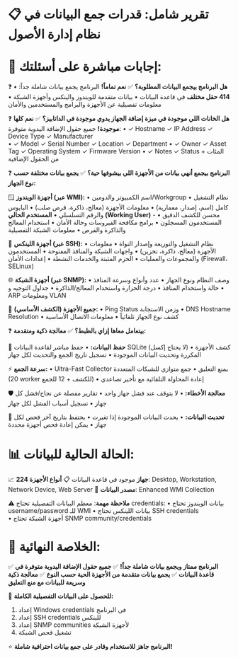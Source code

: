 📋 تقرير شامل: قدرات جمع البيانات في نظام إدارة الأصول
================================================================

🎯 إجابات مباشرة على أسئلتك:
===============================

❓ **هل البرنامج بيجمع البيانات المطلوبة؟**
✅ **نعم تماماً!** البرنامج يجمع بيانات شاملة جداً:
   • **414 حقل مختلف** في قاعدة البيانات
   • بيانات متقدمة للويندوز والينكس وأجهزة الشبكة
   • معلومات تفصيلية عن الأجهزة والبرامج والمستخدمين والأمان

❓ **هل الخانات اللي موجودة في ميزة إضافة الجهاز يدوي موجودة في الداتابيز؟**
✅ **نعم كلها موجودة!** جميع حقول الإضافة اليدوية متوفرة:
   • ✓ Hostname ✓ IP Address ✓ Device Type ✓ Manufacturer  
   • ✓ Model ✓ Serial Number ✓ Location ✓ Department
   • ✓ Owner ✓ Asset Tag ✓ Operating System ✓ Firmware Version
   • ✓ Notes ✓ Status + المئات من الحقول الإضافية

❓ **البرنامج بيجمع أنهي بيانات من الأجهزة اللي بيشوفها حية؟**
✅ **يجمع بيانات مختلفة حسب نوع الجهاز:**

🪟 **أجهزة الويندوز (عبر WMI):**
   • اسم الكمبيوتر والدومين/Workgroup
   • نظام التشغيل كامل (اسم، إصدار، معمارية)
   • معلومات الأجهزة (معالج، ذاكرة، قرص صلب)
   • البايوس والرقم التسلسلي
   • **المستخدم الحالي (Working User)** - محسن للكشف الدقيق
   • المستخدمون المسجلون
   • برامج مكافحة الفيروسات وحالة الأمان
   • استخدام المعالج والذاكرة والقرص
   • معلومات الشبكة التفصيلية

🐧 **أجهزة اللينكس (عبر SSH):**
   • نظام التشغيل والتوزيعة وإصدار النواة
   • معلومات الأجهزة (معالج، ذاكرة، تخزين)
   • واجهات الشبكة والمنافذ المفتوحة
   • المستخدمون والمجموعات والعمليات
   • الحزم المثبتة والخدمات النشطة
   • إعدادات الأمان (Firewall، SELinux)

🌐 **أجهزة الشبكة (عبر SNMP):**
   • وصف النظام ونوع الجهاز
   • عدد وأنواع وسرعة المنافذ
   • حالة واستخدام المنافذ
   • درجة الحرارة واستخدام المعالج/الذاكرة
   • جداول التوجيه و ARP ومعلومات VLAN

🎯 **جميع الأجهزة (الكشف الأساسي):**
   • Ping Status وزمن الاستجابة
   • DNS Hostname Resolution
   • كشف نوع الجهاز تلقائياً
   • معلومات الاتصال الأساسية

❓ **بيتعامل معاها إزاي بالظبط؟**
✅ **معالجة ذكية ومتقدمة:**

💾 **حفظ البيانات:**
   • حفظ مباشر لقاعدة البيانات SQLite (لا يحتاج إكسل)
   • كشف الأجهزة المكررة وتحديث البيانات الموجودة
   • تسجيل تاريخ الجمع والتحديث لكل جهاز

⚡ **سرعة الجمع:**
   • Ultra-Fast Collector يمنع التعليق
   • جمع متوازي للشبكات المتعددة (20 worker للكشف + 12 للجمع)
   • إعادة المحاولة التلقائية مع تأخير تصاعدي

🛡️ **معالجة الأخطاء:**
   • لا يتوقف عند فشل جهاز واحد
   • تقارير مفصلة عن نجاح/فشل كل جهاز
   • تسجيل أسباب الفشل لكل جهاز

🔄 **تحديث البيانات:**
   • يحدث البيانات الموجودة إذا تغيرت
   • يحتفظ بتاريخ آخر فحص لكل جهاز
   • يمكن إعادة فحص أجهزة محددة

📊 **الحالة الحالية للبيانات:**
===============================
   📈 **224 جهاز** موجود في قاعدة البيانات
   📋 **أنواع الأجهزة**: Desktop, Workstation, Network Device, Web Server
   📡 **مصدر البيانات**: Enhanced WMI Collection
   
⚠️ **ملاحظة مهمة**: معظم البيانات التفصيلية تحتاج credentials:
   • بيانات الويندوز تحتاج username/password للـ WMI
   • بيانات اللينكس تحتاج SSH credentials  
   • أجهزة الشبكة تحتاج SNMP community/credentials

🎯 **الخلاصة النهائية:**
========================
✅ **البرنامج ممتاز ويجمع بيانات شاملة جداً!**
✅ **جميع حقول الإضافة اليدوية متوفرة في قاعدة البيانات**
✅ **يجمع بيانات متقدمة من الأجهزة الحية حسب النوع**
✅ **معالجة ذكية وسريعة للبيانات مع منع التعليق**

🔧 **للحصول على البيانات التفصيلية الكاملة:**
   1. إعداد Windows credentials في البرنامج
   2. إعداد SSH credentials للينكس
   3. إعداد SNMP communities لأجهزة الشبكة
   4. تشغيل فحص الشبكة

⭐ **البرنامج جاهز للاستخدام وقادر على جمع بيانات احترافية شاملة!**